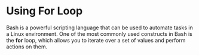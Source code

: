 # Using For Loop

Bash is a powerful scripting language that can be used to automate tasks in a Linux environment. One of the most commonly used constructs in Bash is the **for** loop, which allows you to iterate over a set of values and perform actions on them.

